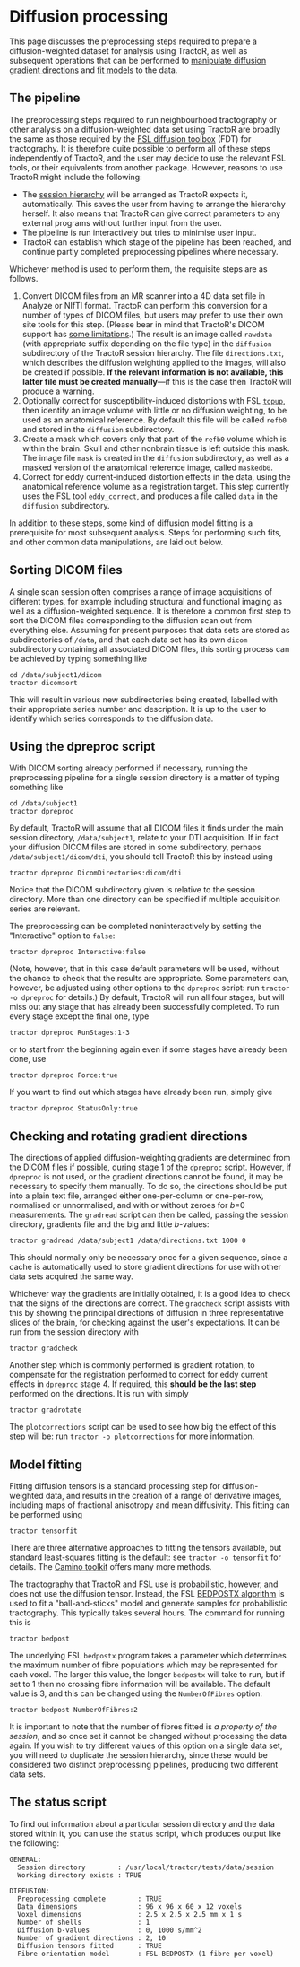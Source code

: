 # Diffusion processing

This page discusses the preprocessing steps required to prepare a diffusion-weighted dataset for analysis using TractoR, as well as subsequent operations that can be performed to [manipulate diffusion gradient directions](#checking-and-rotating-gradient-directions) and [fit models](#model-fitting) to the data.

## The pipeline

The preprocessing steps required to run neighbourhood tractography or other analysis on a diffusion-weighted data set using TractoR are broadly the same as those required by the [FSL diffusion toolbox](http://www.fmrib.ox.ac.uk/fsl/fdt/index.html) (FDT) for tractography. It is therefore quite possible to perform all of these steps independently of TractoR, and the user may decide to use the relevant FSL tools, or their equivalents from another package. However, reasons to use TractoR might include the following:

* The [session hierarchy](conventions.html) will be arranged as TractoR expects it, automatically. This saves the user from having to arrange the hierarchy herself. It also means that TractoR can give correct parameters to any external programs without further input from the user.
* The pipeline is run interactively but tries to minimise user input.
* TractoR can establish which stage of the pipeline has been reached, and continue partly completed preprocessing pipelines where necessary.

Whichever method is used to perform them, the requisite steps are as follows.

1. Convert DICOM files from an MR scanner into a 4D data set file in Analyze or NIfTI format. TractoR can perform this conversion for a number of types of DICOM files, but users may prefer to use their own site tools for this step. (Please bear in mind that TractoR's DICOM support has [some limitations](TractoR-and-DICOM.html).) The result is an image called `rawdata` (with appropriate suffix depending on the file type) in the `diffusion` subdirectory of the TractoR session hierarchy. The file `directions.txt`, which describes the diffusion weighting applied to the images, will also be created if possible. **If the relevant information is not available, this latter file must be created manually**—if this is the case then TractoR will produce a warning.
2. Optionally correct for susceptibility-induced distortions with FSL [`topup`](http://fsl.fmrib.ox.ac.uk/fsl/fslwiki/TOPUP), then identify an image volume with little or no diffusion weighting, to be used as an anatomical reference. By default this file will be called `refb0` and stored in the `diffusion` subdirectory.
3. Create a mask which covers only that part of the `refb0` volume which is within the brain. Skull and other nonbrain tissue is left outside this mask. The image file `mask` is created in the `diffusion` subdirectory, as well as a masked version of the anatomical reference image, called `maskedb0`.
4. Correct for eddy current-induced distortion effects in the data, using the anatomical reference volume as a registration target. This step currently uses the FSL tool `eddy_correct`, and produces a file called `data` in the `diffusion` subdirectory.

In addition to these steps, some kind of diffusion model fitting is a prerequisite for most subsequent analysis. Steps for performing such fits, and other common data manipulations, are laid out below.

## Sorting DICOM files

A single scan session often comprises a range of image acquisitions of different types, for example including structural and functional imaging as well as a diffusion-weighted sequence. It is therefore a common first step to sort the DICOM files corresponding to the diffusion scan out from everything else. Assuming for present purposes that data sets are stored as subdirectories of `/data`, and that each data set has its own `dicom` subdirectory containing all associated DICOM files, this sorting process can be achieved by typing something like

    cd /data/subject1/dicom
    tractor dicomsort

This will result in various new subdirectories being created, labelled with their appropriate series number and description. It is up to the user to identify which series corresponds to the diffusion data.

## Using the dpreproc script

With DICOM sorting already performed if necessary, running the preprocessing pipeline for a single session directory is a matter of typing something like

    cd /data/subject1
    tractor dpreproc

By default, TractoR will assume that all DICOM files it finds under the main session directory, `/data/subject1`, relate to your DTI acquisition. If in fact your diffusion DICOM files are stored in some subdirectory, perhaps `/data/subject1/dicom/dti`, you should tell TractoR this by instead using

    tractor dpreproc DicomDirectories:dicom/dti

Notice that the DICOM subdirectory given is relative to the session directory. More than one directory can be specified if multiple acquisition series are relevant.

The preprocessing can be completed noninteractively by setting the "Interactive" option to `false`:

    tractor dpreproc Interactive:false

(Note, however, that in this case default parameters will be used, without the chance to check that the results are appropriate. Some parameters can, however, be adjusted using other options to the `dpreproc` script: run `tractor -o dpreproc` for details.) By default, TractoR will run all four stages, but will miss out any stage that has already been successfully completed. To run every stage except the final one, type

    tractor dpreproc RunStages:1-3

or to start from the beginning again even if some stages have already been done, use

    tractor dpreproc Force:true

If you want to find out which stages have already been run, simply give

    tractor dpreproc StatusOnly:true

## Checking and rotating gradient directions

The directions of applied diffusion-weighting gradients are determined from the DICOM files if possible, during stage 1 of the `dpreproc` script. However, if `dpreproc` is not used, or the gradient directions cannot be found, it may be necessary to specify them manually. To do so, the directions should be put into a plain text file, arranged either one-per-column or one-per-row, normalised or unnormalised, and with or without zeroes for *b*=0 measurements. The `gradread` script can then be called, passing the session directory, gradients file and the big and little *b*-values:

    tractor gradread /data/subject1 /data/directions.txt 1000 0

This should normally only be necessary once for a given sequence, since a cache is automatically used to store gradient directions for use with other data sets acquired the same way.

Whichever way the gradients are initially obtained, it is a good idea to check that the signs of the directions are correct. The `gradcheck` script assists with this by showing the principal directions of diffusion in three representative slices of the brain, for checking against the user's expectations. It can be run from the session directory with

    tractor gradcheck

Another step which is commonly performed is gradient rotation, to compensate for the registration performed to correct for eddy current effects in `dpreproc` stage 4. If required, this **should be the last step** performed on the directions. It is run with simply

    tractor gradrotate

The `plotcorrections` script can be used to see how big the effect of this step will be: run `tractor -o plotcorrections` for more information.

## Model fitting

Fitting diffusion tensors is a standard processing step for diffusion-weighted data, and results in the creation of a range of derivative images, including maps of fractional anisotropy and mean diffusivity. This fitting can be performed using

    tractor tensorfit

There are three alternative approaches to fitting the tensors available, but standard least-squares fitting is the default: see `tractor -o tensorfit` for details. The [Camino toolkit](http://www.camino.org.uk) offers many more methods.

The tractography that TractoR and FSL use is probabilistic, however, and does not use the diffusion tensor. Instead, the FSL [BEDPOSTX algorithm](http://fsl.fmrib.ox.ac.uk/fsl/fslwiki/FDT/UserGuide#BEDPOSTX) is used to fit a "ball-and-sticks" model and generate samples for probabilistic tractography. This typically takes several hours. The command for running this is

    tractor bedpost

The underlying FSL `bedpostx` program takes a parameter which determines the maximum number of fibre populations which may be represented for each voxel. The larger this value, the longer `bedpostx` will take to run, but if set to 1 then no crossing fibre information will be available. The default value is 3, and this can be changed using the `NumberOfFibres` option:

    tractor bedpost NumberOfFibres:2

It is important to note that the number of fibres fitted is *a property of the session*, and so once set it cannot be changed without processing the data again. If you wish to try different values of this option on a single data set, you will need to duplicate the session hierarchy, since these would be considered two distinct preprocessing pipelines, producing two different data sets.

## The status script

To find out information about a particular session directory and the data stored within it, you can use the `status` script, which produces output like the following:

    GENERAL:
      Session directory        : /usr/local/tractor/tests/data/session
      Working directory exists : TRUE
    
    DIFFUSION:
      Preprocessing complete        : TRUE
      Data dimensions               : 96 x 96 x 60 x 12 voxels
      Voxel dimensions              : 2.5 x 2.5 x 2.5 mm x 1 s
      Number of shells              : 1
      Diffusion b-values            : 0, 1000 s/mm^2
      Number of gradient directions : 2, 10
      Diffusion tensors fitted      : TRUE
      Fibre orientation model       : FSL-BEDPOSTX (1 fibre per voxel)
